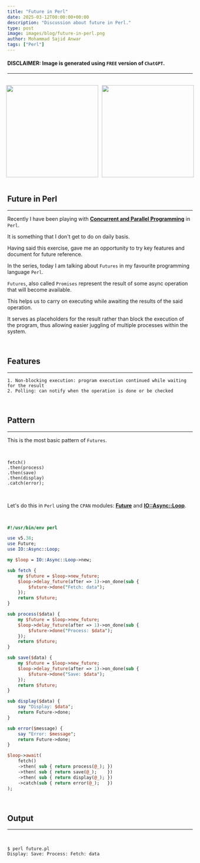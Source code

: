 ```yaml
---
title: "Future in Perl"
date: 2025-03-12T00:00:00+00:00
description: "Discussion about future in Perl."
type: post
image: images/blog/future-in-perl.png
author: Mohammad Sajid Anwar
tags: ["Perl"]
---
```


#### **DISCLAIMER:** Image is generated using `FREE` version of `ChatGPT`.
***

<br>

<div style="display: flex; justify-content: center; gap: 10px;">
    <a href="/blog/promise-in-perl" title="Promise in Perl">
        <img src="/images/blog/promise-in-perl-mini.png" width="250">
    </a>
    <a href="/blog/mce-how-to" title="MCE - How to?">
        <img src="/images/blog/mce-how-to-mini.png" width="250">
    </a>
</div>

<br>

## Future in Perl
***

Recently I have been playing with [**Concurrent and Parallel Programming**](https://github.com/manwar/Concurrent-Parallel-Programming) in `Perl`.

It is something that I don't get to do on daily basis.

Having said this exercise, gave me an opportunity to try key features and document for future reference.

In the series, today I am talking about `Futures` in my favourite programming language `Perl`.

`Futures`, also called `Promises` represent the result of some async operation that will become available.

This helps us to carry on executing while awaiting the results of the said operation.

It serves as placeholders for the result rather than block the execution of the program, thus allowing easier juggling of multiple processes within the system.

<br>

## Features
***

    1. Non-blocking execution: program execution continued while waiting for the result
    2. Polling: can notify when the operation is done or be checked

<br>

## Pattern
***

This is the most basic pattern of `Futures`.

<br>

    fetch()
    .then(process)
    .then(save)
    .then(display)
    .catch(error);

<br>

Let's do this in `Perl` using the `CPAN` modules: [**Future**](https://metacpan.org/pod/Future) and [**IO::Async::Loop**](https://metacpan.org/pod/IO::Async::Loop).

<br>

```perl
#!/usr/bin/env perl

use v5.38;
use Future;
use IO::Async::Loop;

my $loop = IO::Async::Loop->new;

sub fetch {
    my $future = $loop->new_future;
    $loop->delay_future(after => 1)->on_done(sub {
        $future->done("Fetch: data");
    });
    return $future;
}

sub process($data) {
    my $future = $loop->new_future;
    $loop->delay_future(after => 1)->on_done(sub {
        $future->done("Process: $data");
    });
    return $future;
}

sub save($data) {
    my $future = $loop->new_future;
    $loop->delay_future(after => 1)->on_done(sub {
        $future->done("Save: $data");
    });
    return $future;
}

sub display($data) {
    say "Display: $data";
    return Future->done;
}

sub error($message) {
    say "Error: $message";
    return Future->done;
}

$loop->await(
    fetch()
    ->then( sub { return process(@_); })
    ->then( sub { return save(@_);    })
    ->then( sub { return display(@_); })
    ->catch(sub { return error(@_);   })
);
```

<br>

## Output
***

<br>

    $ perl future.pl
    Display: Save: Process: Fetch: data
